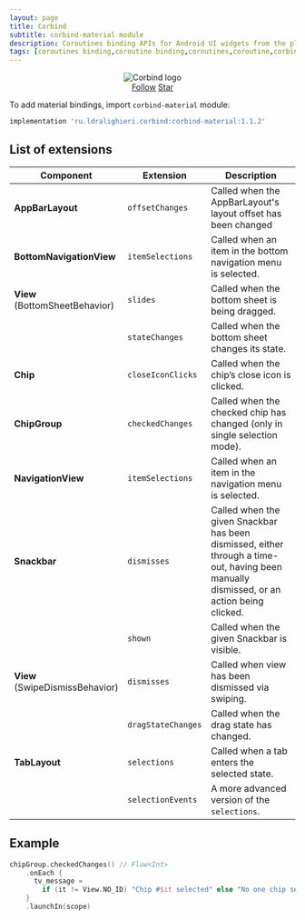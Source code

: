```yaml
---
layout: page
title: Corbind
subtitle: corbind-material module
description: Coroutines binding APIs for Android UI widgets from the platform and support libraries. Material bindings.
tags: [coroutines binding,coroutine binding,coroutines,coroutine,corbind,kotlin,android,androidx,receivechannel,flow,data binding,material bindings]
---
```


<div style="text-align: center">
    <img src="https://ldralighieri.github.io/Corbind/img/corbind.svg" alt="Corbind logo"/>
</div>

<script async defer src="https://buttons.github.io/buttons.js"></script>
<div style="text-align: center">
  <a class="github-button" href="https://github.com/LDRAlighieri" data-size="large" aria-label="Follow @LDRAlighieri on GitHub">Follow</a>
  <a class="github-button" href="https://github.com/LDRAlighieri/Corbind" data-icon="octicon-star" data-size="large" aria-label="Star LDRAlighieri/Corbind on GitHub">Star</a>
</div>

To add material bindings, import `corbind-material` module:

```groovy
implementation 'ru.ldralighieri.corbind:corbind-material:1.1.2'
```

## List of extensions

Component | Extension | Description
--|---|--
**AppBarLayout** | `offsetChanges` | Called when the AppBarLayout's layout offset has been changed
**BottomNavigationView** | `itemSelections` | Called when an item in the bottom navigation menu is selected.
**View**<br>(BottomSheetBehavior) | `slides` | Called when the bottom sheet is being dragged.
                                  | `stateChanges` | Called when the bottom sheet changes its state.
**Chip** | `closeIconClicks` | Called when the chip’s close icon is clicked.
**ChipGroup** | `checkedChanges` | Called when the checked chip has changed (only in single selection mode).
**NavigationView** | `itemSelections` | Called when an item in the navigation menu is selected.
**Snackbar** | `dismisses` | Called when the given Snackbar has been dismissed, either through a time-out, having been manually dismissed, or an action being clicked.
             | `shown` | Called when the given Snackbar is visible.
**View**<br>(SwipeDismissBehavior) | `dismisses` | Called when view has been dismissed via swiping.
             | `dragStateChanges` | Called when the drag state has changed.
**TabLayout** | `selections` | Called when a tab enters the selected state.
              | `selectionEvents` | A more advanced version of the `selections`.


## Example

```kotlin
chipGroup.checkedChanges() // Flow<Int>
    .onEach {
      tv_message =
        if (it != View.NO_ID) "Chip #$it selected" else "No one сhip selected"
    }
    .launchIn(scope)
```
